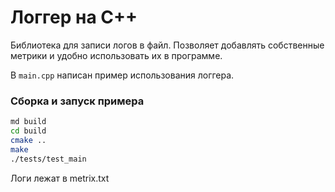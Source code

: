 # Логгер на C++
Библиотека для записи логов в файл. Позволяет добавлять собственные метрики и удобно использовать их в программе.

В `main.cpp` написан пример использования логгера.
### Сборка и запуск примера
```bash
md build
cd build
cmake ..
make
./tests/test_main
```

Логи лежат в metrix.txt
